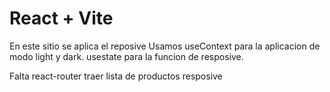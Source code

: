 # React + Vite

En este sitio se aplica el reposive
Usamos useContext para la aplicacion de modo light y dark.
usestate para la funcion de resposive. 

Falta 
react-router
traer lista de productos resposive
